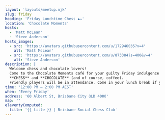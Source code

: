```yaml
---
layout: 'layouts/meetup.njk'
slug: friday
heading: 'Friday Lunchtime Chess ♟️☕'
location: 'Chocolate Moments'
hosts:
  - 'Matt McLean'
  - 'Steve Anderson'
hosts_images:
  - src: 'https://avatars.githubusercontent.com/u/172946035?v=4'
    alt: 'Matt McLean'
  - src: 'https://avatars.githubusercontent.com/u/873384?s=400&v=4'
    alt: 'Steve Anderson'
description: |
  Welcome chess and chocolate lovers!  
  Come to the Chocolate Moments café for your guilty Friday indulgence of your two vices / virtues:  
  **CHESS** and **CHOCOLATE** (and of course, coffee).  
  Friendly players will be in attendance. Come in your lunch break if you work in the city.
time: '12:00 PM – 2:00 PM AEST'
when: 'Every Friday'
address: '60 Albert St, Brisbane City QLD 4000'
map: ''
eleventyComputed:
  title: '{{ title }} | Brisbane Social Chess Club'
---
```

